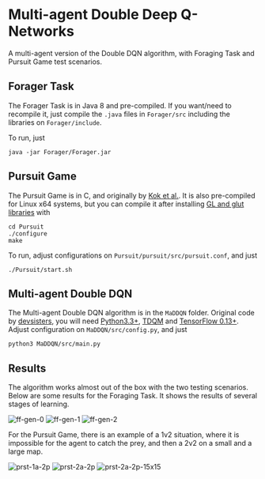 # Multi-agent Double Deep Q-Networks
A multi-agent version of the Double DQN algorithm, with Foraging Task and Pursuit Game test scenarios.

## Forager Task

The Forager Task is in Java 8 and pre-compiled. If you want/need to recompile it, just compile the `.java` files in `Forager/src` including the libraries on `Forager/include`. 

To run, just

    java -jar Forager/Forager.jar

## Pursuit Game

The Pursuit Game is in C, and originally by [Kok et al.](https://staff.fnwi.uva.nl/a.visser/research/ias/trilearn/publications/b2hd-IAS-UVA-03-03.html). It is also pre-compiled for Linux x64 systems, but you can compile it after installing [GL and glut libraries](http://www.mesa3d.org) with

    cd Pursuit
    ./configure
    make

To run, adjust configurations on `Pursuit/pursuit/src/pursuit.conf`, and just

    ./Pursuit/start.sh

## Multi-agent Double DQN

The Multi-agent Double DQN algorithm is in the `MaDDQN` folder. Original code by [devsisters](https://github.com/devsisters/DQN-tensorflow), you will need [Python3.3+](https://www.python.org/download/releases/3.0/), [TDQM](https://github.com/tqdm/tqdm) and [TensorFlow 0.13+](https://www.tensorflow.org/). Adjust configuration on `MaDDQN/src/config.py`, and just

    python3 MaDDQN/src/main.py
    
## Results
    
The algorithm works almost out of the box with the two testing scenarios. Below are some results for the Foraging Task. It shows the results of several stages of learning.

![ff-gen-0](https://cloud.githubusercontent.com/assets/9117323/22506905/c872a3b2-e87a-11e6-8b23-7fa81c620d1c.GIF)
![ff-gen-1](https://cloud.githubusercontent.com/assets/9117323/22506906/c88da176-e87a-11e6-89a0-abcd50b1c9fe.GIF)
![ff-gen-2](https://cloud.githubusercontent.com/assets/9117323/22506907/c89adf26-e87a-11e6-9ac2-51749c5a7445.GIF)

For the Pursuit Game, there is an example of a 1v2 situation, where it is impossible for the agent to catch the prey, and then a 2v2 on a small and a large map.

![prst-1a-2p](https://cloud.githubusercontent.com/assets/9117323/22506910/c89fc19e-e87a-11e6-9c11-87c9065f2c89.GIF)
![prst-2a-2p](https://cloud.githubusercontent.com/assets/9117323/22506908/c89cfeaa-e87a-11e6-82d7-1abca7c8c9a5.GIF)
![prst-2a-2p-15x15](https://cloud.githubusercontent.com/assets/9117323/22506909/c89f27d4-e87a-11e6-8819-4922b1772133.GIF)
